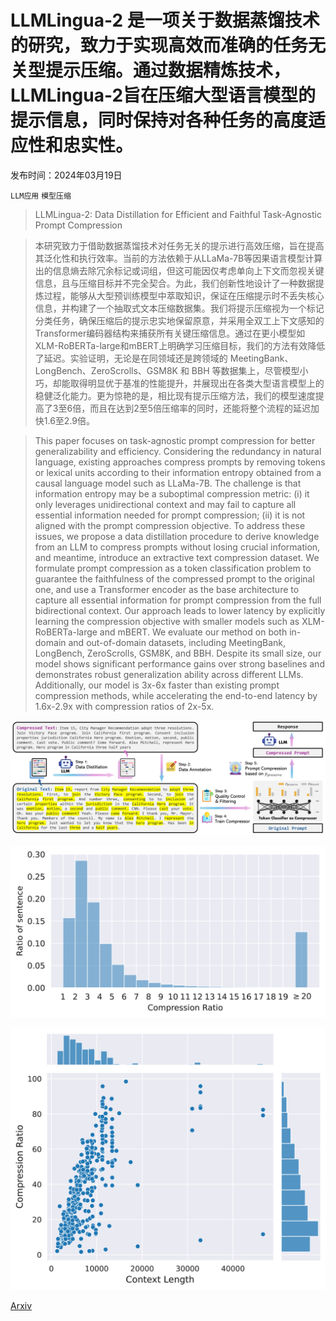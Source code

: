 # LLMLingua-2 是一项关于数据蒸馏技术的研究，致力于实现高效而准确的任务无关型提示压缩。通过数据精炼技术，LLMLingua-2旨在压缩大型语言模型的提示信息，同时保持对各种任务的高度适应性和忠实性。

发布时间：2024年03月19日

`LLM应用` `模型压缩`

> LLMLingua-2: Data Distillation for Efficient and Faithful Task-Agnostic Prompt Compression

> 本研究致力于借助数据蒸馏技术对任务无关的提示进行高效压缩，旨在提高其泛化性和执行效率。当前的方法依赖于从LLaMa-7B等因果语言模型计算出的信息熵去除冗余标记或词组，但这可能因仅考虑单向上下文而忽视关键信息，且与压缩目标并不完全契合。为此，我们创新性地设计了一种数据提炼过程，能够从大型预训练模型中萃取知识，保证在压缩提示时不丢失核心信息，并构建了一个抽取式文本压缩数据集。我们将提示压缩视为一个标记分类任务，确保压缩后的提示忠实地保留原意，并采用全双工上下文感知的Transformer编码器结构来捕获所有关键压缩信息。通过在更小模型如XLM-RoBERTa-large和mBERT上明确学习压缩目标，我们的方法有效降低了延迟。实验证明，无论是在同领域还是跨领域的 MeetingBank、LongBench、ZeroScrolls、GSM8K 和 BBH 等数据集上，尽管模型小巧，却能取得明显优于基准的性能提升，并展现出在各类大型语言模型上的稳健泛化能力。更为惊艳的是，相比现有提示压缩方法，我们的模型速度提高了3至6倍，而且在达到2至5倍压缩率的同时，还能将整个流程的延迟加快1.6至2.9倍。

> This paper focuses on task-agnostic prompt compression for better generalizability and efficiency. Considering the redundancy in natural language, existing approaches compress prompts by removing tokens or lexical units according to their information entropy obtained from a causal language model such as LLaMa-7B. The challenge is that information entropy may be a suboptimal compression metric: (i) it only leverages unidirectional context and may fail to capture all essential information needed for prompt compression; (ii) it is not aligned with the prompt compression objective.
  To address these issues, we propose a data distillation procedure to derive knowledge from an LLM to compress prompts without losing crucial information, and meantime, introduce an extractive text compression dataset. We formulate prompt compression as a token classification problem to guarantee the faithfulness of the compressed prompt to the original one, and use a Transformer encoder as the base architecture to capture all essential information for prompt compression from the full bidirectional context. Our approach leads to lower latency by explicitly learning the compression objective with smaller models such as XLM-RoBERTa-large and mBERT.
  We evaluate our method on both in-domain and out-of-domain datasets, including MeetingBank, LongBench, ZeroScrolls, GSM8K, and BBH. Despite its small size, our model shows significant performance gains over strong baselines and demonstrates robust generalization ability across different LLMs. Additionally, our model is 3x-6x faster than existing prompt compression methods, while accelerating the end-to-end latency by 1.6x-2.9x with compression ratios of 2x-5x.

![LLMLingua-2 是一项关于数据蒸馏技术的研究，致力于实现高效而准确的任务无关型提示压缩。通过数据精炼技术，LLMLingua-2旨在压缩大型语言模型的提示信息，同时保持对各种任务的高度适应性和忠实性。](../../../paper_images/2403.12968/x1.png)

![LLMLingua-2 是一项关于数据蒸馏技术的研究，致力于实现高效而准确的任务无关型提示压缩。通过数据精炼技术，LLMLingua-2旨在压缩大型语言模型的提示信息，同时保持对各种任务的高度适应性和忠实性。](../../../paper_images/2403.12968/x2.png)

![LLMLingua-2 是一项关于数据蒸馏技术的研究，致力于实现高效而准确的任务无关型提示压缩。通过数据精炼技术，LLMLingua-2旨在压缩大型语言模型的提示信息，同时保持对各种任务的高度适应性和忠实性。](../../../paper_images/2403.12968/x3.png)

[Arxiv](https://arxiv.org/abs/2403.12968)